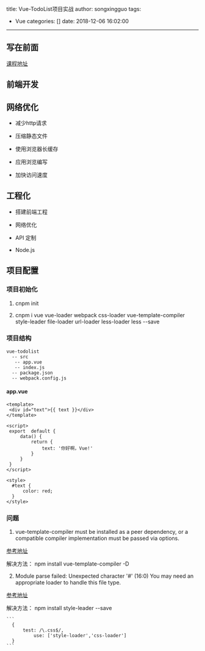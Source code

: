 title: Vue-TodoList项目实战
author: songxingguo
tags:
  - Vue
categories: []
date: 2018-12-06 16:02:00
---
## 写在前面

[课程地址](https://www.imooc.com/video/16402)

## 前端开发

## 网络优化

- 减少http请求

- 压缩静态文件

- 使用浏览器长缓存

- 应用浏览编写

- 加快访问速度

<!-- more -->

## 工程化

- 搭建前端工程

- 网络优化

- API 定制

- Node.js

## 项目配置

### 项目初始化

1. cnpm init 

2. cnpm i vue vue-loader webpack css-loader vue-template-compiler style-leader file-loader url-loader less-loader less --save

### 项目结构

```
vue-todolist 
  -- src 
   -- app.vue
   -- index.js
  -- package.json
  -- webpack.config.js
```
#### app.vue

```vue
<template>
 <div id="text">{{ text }}</div>
</template>

<script>
 export  default {
     data() {
         return {
             text: '你好啊，Vue!'
         }
     }
 }
</script>

<style>
  #text {
      color: red;
  }
</style>
```

### 问题

1. vue-template-compiler must be installed as a peer dependency, or a compatible compiler implementation must be passed via options.

  [参考地址](https://segmentfault.com/q/1010000015986575)

  解决方法： npm install vue-template-compiler -D

2. Module parse failed: Unexpected character '#' (16:0) You may need an appropriate loader to handle this file type.

  [参考地址](https://segmentfault.com/q/1010000014770071?sort=created)

  解决方法： npm install style-leader --save
  
    ```
      {
          test: /\.css$/,
              use: ['style-loader','css-loader']
      }
    ```




   
   